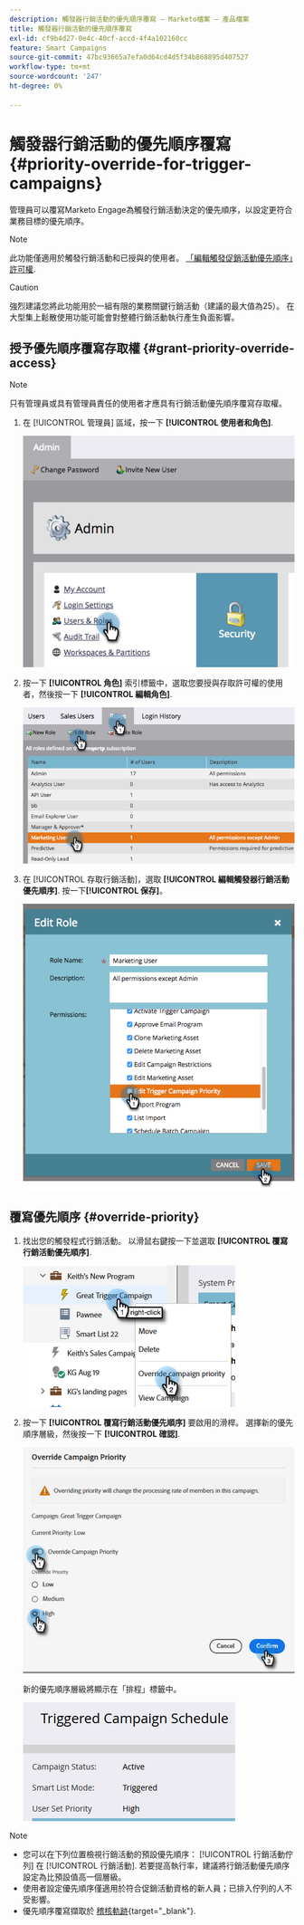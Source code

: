 ```yaml
---
description: 觸發器行銷活動的優先順序覆寫 — Marketo檔案 — 產品檔案
title: 觸發器行銷活動的優先順序覆寫
exl-id: cf9b4d27-0e4c-40cf-accd-4f4a102160cc
feature: Smart Campaigns
source-git-commit: 47bc93665a7efa0d64cd4d5f34b868895d407527
workflow-type: tm+mt
source-wordcount: '247'
ht-degree: 0%

---
```


# 觸發器行銷活動的優先順序覆寫 {#priority-override-for-trigger-campaigns}

管理員可以覆寫Marketo Engage為觸發行銷活動決定的優先順序，以設定更符合業務目標的優先順序。

>[!NOTE]
>
>此功能僅適用於觸發行銷活動和已授與的使用者。 [「編輯觸發促銷活動優先順序」許可權](#grant-priority-override-access).

>[!CAUTION]
>
>強烈建議您將此功能用於一組有限的業務關鍵行銷活動（建議的最大值為25）。 在大型集上鬆散使用功能可能會對整體行銷活動執行產生負面影響。

## 授予優先順序覆寫存取權 {#grant-priority-override-access}

>[!NOTE]
>
>只有管理員或具有管理員責任的使用者才應具有行銷活動優先順序覆寫存取權。

1. 在 [!UICONTROL 管理員] 區域，按一下 **[!UICONTROL 使用者和角色]**.

   ![](assets/priority-override-for-trigger-campaigns-1.png)

1. 按一下 **[!UICONTROL 角色]** 索引標籤中，選取您要授與存取許可權的使用者，然後按一下 **[!UICONTROL 編輯角色]**.

   ![](assets/priority-override-for-trigger-campaigns-2.png)

1. 在 [!UICONTROL 存取行銷活動]，選取 **[!UICONTROL 編輯觸發器行銷活動優先順序]**. 按一下&#x200B;**[!UICONTROL 保存]**。

   ![](assets/priority-override-for-trigger-campaigns-3.png)

## 覆寫優先順序 {#override-priority}

1. 找出您的觸發程式行銷活動。 以滑鼠右鍵按一下並選取 **[!UICONTROL 覆寫行銷活動優先順序]**.

   ![](assets/priority-override-for-trigger-campaigns-4.png)

1. 按一下 **[!UICONTROL 覆寫行銷活動優先順序]** 要啟用的滑桿。 選擇新的優先順序層級，然後按一下 **[!UICONTROL 確認]**.

   ![](assets/priority-override-for-trigger-campaigns-5.png)

   新的優先順序層級將顯示在「排程」標籤中。

   ![](assets/priority-override-for-trigger-campaigns-6.png)

>[!NOTE]
>
>* 您可以在下列位置檢視行銷活動的預設優先順序： [!UICONTROL 行銷活動佇列] 在 [!UICONTROL 行銷活動]. 若要提高執行率，建議將行銷活動優先順序設定為比預設值高一個層級。
>* 使用者設定優先順序僅適用於符合促銷活動資格的新人員；已排入佇列的人不受影響。
>* 優先順序覆寫擷取於 [稽核軌跡](/help/marketo/product-docs/administration/audit-trail/audit-trail-overview.md){target="_blank"}.
